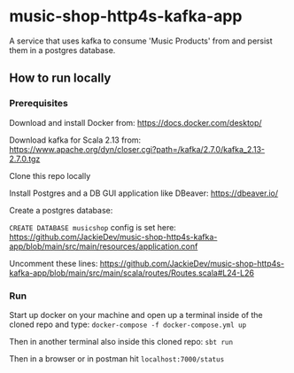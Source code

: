 # music-shop-http4s-kafka-app

A service that uses kafka to consume 'Music Products' from and persist them in a 
postgres database.

## How to run locally

### Prerequisites

Download and install Docker from: https://docs.docker.com/desktop/

Download kafka for Scala 2.13 from: https://www.apache.org/dyn/closer.cgi?path=/kafka/2.7.0/kafka_2.13-2.7.0.tgz

Clone this repo locally

Install Postgres and a DB GUI application like DBeaver: https://dbeaver.io/

Create a postgres database:

`CREATE DATABASE musicshop`
config is set here: https://github.com/JackieDev/music-shop-http4s-kafka-app/blob/main/src/main/resources/application.conf

Uncomment these lines: https://github.com/JackieDev/music-shop-http4s-kafka-app/blob/main/src/main/scala/routes/Routes.scala#L24-L26


### Run
Start up docker on your machine and open up a terminal inside of the cloned repo and type:
`docker-compose -f docker-compose.yml up`

Then in another terminal also inside this cloned repo:
`sbt run`

Then in a browser or in postman hit `localhost:7000/status`




